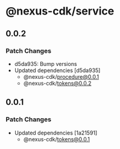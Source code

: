 # @nexus-cdk/service

## 0.0.2

### Patch Changes

- d5da935: Bump versions
- Updated dependencies [d5da935]
  - @nexus-cdk/procedure@0.0.1
  - @nexus-cdk/tokens@0.0.2

## 0.0.1

### Patch Changes

- Updated dependencies [1a21591]
  - @nexus-cdk/tokens@0.0.1
